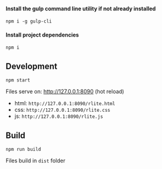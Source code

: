 #### Install the gulp command line utility if not already installed
`npm i -g gulp-cli`

#### Install project dependencies
`npm i`

## Development
`npm start`

Files serve on: http://127.0.0.1:8090 (hot reload)

- html: `http://127.0.0.1:8090/rlite.html`
- css: `http://127.0.0.1:8090/rlite.css`
- js: `http://127.0.0.1:8090/rlite.js`

## Build
`npm run build`

Files build in `dist` folder